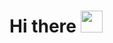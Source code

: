 # Hi there <img src="https://cdn.jsdelivr.net/gh/Th3Wall/assets-cdn/PersonalGithubReadme/HandGreet.gif" width="35" />
